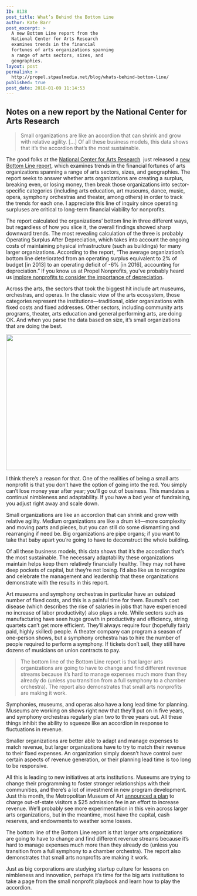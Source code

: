 ```yaml
---
ID: 8138
post_title: What’s Behind the Bottom Line
author: Kate Barr
post_excerpt: >
  A new Bottom Line report from the
  National Center for Arts Research
  examines trends in the financial
  fortunes of arts organizations spanning
  a range of arts sectors, sizes, and
  geographies.
layout: post
permalink: >
  http://propel.stpaulmedia.net/blog/whats-behind-bottom-line/
published: true
post_date: 2018-01-09 11:14:53
---
```

<h2><strong>Notes on a new report by the National Center for Arts Research</strong></h2>
<blockquote>Small organizations are like an accordion that can shrink and grow with relative agility. [...] Of all these business models, this data shows that it’s the accordion that’s the most sustainable.</blockquote>
The good folks at the <a href="http://mcs.smu.edu/artsresearch2014/">National Center for Arts Research</a>  just released a <a href="http://mcs.smu.edu/artsresearch2014/reports/bottom-line/Bottom-Line#/">new Bottom Line report</a>, which examines trends in the financial fortunes of arts organizations spanning a range of arts sectors, sizes, and geographies. The report seeks to answer whether arts organizations are creating a surplus, breaking even, or losing money, then break those organizations into sector-specific categories (including arts education, art museums, dance, music, opera, symphony orchestras and theater, among others) in order to track the trends for each one. I appreciate this line of inquiry since operating surpluses are critical to long-term financial viability for nonprofits.

The report calculated the organizations’ bottom line in three different ways, but regardless of how you slice it, the overall findings showed sharp downward trends. The most revealing calculation of the three is probably Operating Surplus After Depreciation, which takes into account the ongoing costs of maintaining physical infrastructure (such as buildings) for many larger organizations. According to the report, “The average organization’s bottom line deteriorated from an operating surplus equivalent to 2% of budget [in 2013] to an operating deficit of -6% [in 2016], accounting for depreciation.” If you know us at Propel Nonprofits, you’ve probably heard us <a href="http://propel.stpaulmedia.net/blog/depreciate-way-healthier-nonprofit/">implore nonprofits to consider the importance of depreciation</a>.

Across the arts, the sectors that took the biggest hit include art museums, orchestras, and operas. In the classic view of the arts ecosystem, those categories represent the institutions—traditional, older organizations with fixed costs and fixed addresses. Other sectors, including community arts programs, theater, arts education and general performing arts, are doing OK. And when you parse the data based on size, it’s small organizations that are doing the best.

<img class="alignleft size-full wp-image-8141" src="http://propel.stpaulmedia.net/wp-content/uploads/2018/01/NCAR-report-image.png" alt="" width="586" height="369" />

I think there’s a reason for that. One of the realities of being a small arts nonprofit is that you don’t have the option of going into the red. You simply can’t lose money year after year; you’ll go out of business. This mandates a continual nimbleness and adaptability. If you have a bad year of fundraising, you adjust right away and scale down.

Small organizations are like an accordion that can shrink and grow with relative agility. Medium organizations are like a drum kit—more complexity and moving parts and pieces, but you can still do some dismantling and rearranging if need be. Big organizations are pipe organs; if you want to take that baby apart you’re going to have to deconstruct the whole building.

Of all these business models, this data shows that it’s the accordion that’s the most sustainable. The necessary adaptability these organizations maintain helps keep them relatively financially healthy. They may not have deep pockets of capital, but they’re not losing. I’d also like us to recognize and celebrate the management and leadership that these organizations demonstrate with the results in this report.

Art museums and symphony orchestras in particular have an outsized number of fixed costs, and this is a painful time for them. Baumol’s cost disease (which describes the rise of salaries in jobs that have experienced no increase of labor productivity) also plays a role. While sectors such as manufacturing have seen huge growth in productivity and efficiency, string quartets can’t get more efficient. They’ll always require four (hopefully fairly paid, highly skilled) people. A theater company can program a season of one-person shows, but a symphony orchestra has to hire the number of people required to perform a symphony. If tickets don’t sell, they still have dozens of musicians on union contracts to pay.
<blockquote>The bottom line of the Bottom Line report is that larger arts organizations are going to have to change and find different revenue streams because it’s hard to manage expenses much more than they already do (unless you transition from a full symphony to a chamber orchestra). The report also demonstrates that small arts nonprofits are making it work.</blockquote>
Symphonies, museums, and operas also have a long lead time for planning. Museums are working on shows right now that they’ll put on in five years, and symphony orchestras regularly plan two to three years out. All these things inhibit the ability to squeeze like an accordion in response to fluctuations in revenue.

Smaller organizations are better able to adapt and manage expenses to match revenue, but larger organizations have to try to match their revenue to their fixed expenses. An organization simply doesn’t have control over certain aspects of revenue generation, or their planning lead time is too long to be responsive.

All this is leading to new initiatives at arts institutions. Museums are trying to change their programming to foster stronger relationships with their communities, and there’s a lot of investment in new program development. Just this month, the Metropolitan Museum of Art <a href="https://www.nytimes.com/2018/01/04/arts/design/met-museum-admissions.html?smid=tw-nytimes&amp;smtyp=cur&amp;_r=1">announced a plan</a> to charge out-of-state visitors a $25 admission fee in an effort to increase revenue. We’ll probably see more experimentation in this vein across larger arts organizations, but in the meantime, most have the capital, cash reserves, and endowments to weather some losses.

The bottom line of the Bottom Line report is that larger arts organizations are going to have to change and find different revenue streams because it’s hard to manage expenses much more than they already do (unless you transition from a full symphony to a chamber orchestra). The report also demonstrates that small arts nonprofits are making it work.

Just as big corporations are studying startup culture for lessons on nimbleness and innovation, perhaps it’s time for the big arts institutions to take a page from the small nonprofit playbook and learn how to play the accordion.